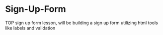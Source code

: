 # Sign-Up-Form
TOP sign up form lesson, will be building a sign up form utilizing html tools like labels and validation  
